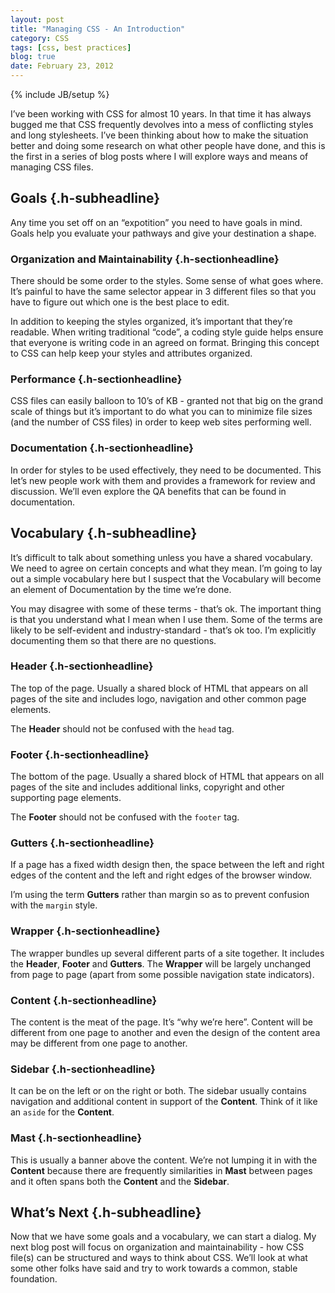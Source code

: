 ```yaml
---
layout: post
title: "Managing CSS - An Introduction"
category: CSS
tags: [css, best practices]
blog: true
date: February 23, 2012
---
```

{% include JB/setup %}

I’ve been working with CSS for almost 10 years. In that time it has always bugged me that CSS frequently devolves into a mess of conflicting styles and long stylesheets. I’ve been thinking about how to make the situation better and doing some research on what other people have done, and this is the first in a series of blog posts where I will explore ways and means of managing CSS files.

<!--more-->

## Goals  {.h-subheadline}

Any time you set off on an “expotition” you need to have goals in mind. Goals help you evaluate your pathways and give your destination a shape.

### Organization and Maintainability  {.h-sectionheadline}

There should be some order to the styles. Some sense of what goes where. It’s painful to have the same selector appear in 3 different files so that you have to figure out which one is the best place to edit.

In addition to keeping the styles organized, it’s important that they’re readable. When writing traditional “code”, a coding style guide helps ensure that everyone is writing code in an agreed on format. Bringing this concept to CSS can help keep your styles and attributes organized.

### Performance  {.h-sectionheadline}

CSS files can easily balloon to 10’s of KB - granted not that big on the grand scale of things but it’s important to do what you can to minimize file sizes (and the number of CSS files) in order to keep web sites performing well.

### Documentation  {.h-sectionheadline}

In order for styles to be used effectively, they need to be documented. This let’s new people work with them and provides a framework for review and discussion. We’ll even explore the QA benefits that can be found in documentation.

## Vocabulary  {.h-subheadline}

It’s difficult to talk about something unless you have a shared vocabulary. We need to agree on certain concepts and what they mean. I’m going to lay out a simple vocabulary here but I suspect that the Vocabulary will become an element of Documentation by the time we’re done.

You may disagree with some of these terms - that’s ok. The important thing is that you understand what I mean when I use them. Some of the terms are likely to be self-evident and industry-standard - that’s ok too. I’m explicitly documenting them so that there are no questions.

### Header  {.h-sectionheadline}

The top of the page. Usually a shared block of HTML that appears on all pages of the site and includes logo, navigation and other common page elements.

The **Header** should not be confused with the <code>head</code> tag.

### Footer  {.h-sectionheadline}

The bottom of the page. Usually a shared block of HTML that appears on all pages of the site and includes additional links, copyright and other supporting page elements.

The **Footer** should not be confused with the <code>footer</code> tag.

### Gutters  {.h-sectionheadline}

If a page has a fixed width design then, the space between the left and right edges of the content and the left and right edges of the browser window.

I’m using the term **Gutters** rather than margin so as to prevent confusion with the <code>margin</code> style.

### Wrapper  {.h-sectionheadline}

The wrapper bundles up several different parts of a site together. It includes the **Header**, **Footer** and **Gutters**. The **Wrapper** will be largely unchanged from page to page (apart from some possible navigation state indicators).

### Content  {.h-sectionheadline}

The content is the meat of the page. It’s “why we’re here”. Content will be different from one page to another and even the design of the content area may be different from one page to another.

### Sidebar  {.h-sectionheadline}

It can be on the left or on the right or both. The sidebar usually contains navigation and additional content in support of the **Content**. Think of it like an <code>aside</code> for the **Content**.

### Mast  {.h-sectionheadline}

This is usually a banner above the content. We’re not lumping it in with the **Content** because there are frequently similarities in **Mast** between pages and it often spans both the **Content** and the **Sidebar**.

## What’s Next  {.h-subheadline}

Now that we have some goals and a vocabulary, we can start a dialog. My next blog post will focus on organization and maintainability - how CSS file(s) can be structured and ways to think about CSS. We’ll look at what some other folks have said and try to work towards a common, stable foundation.